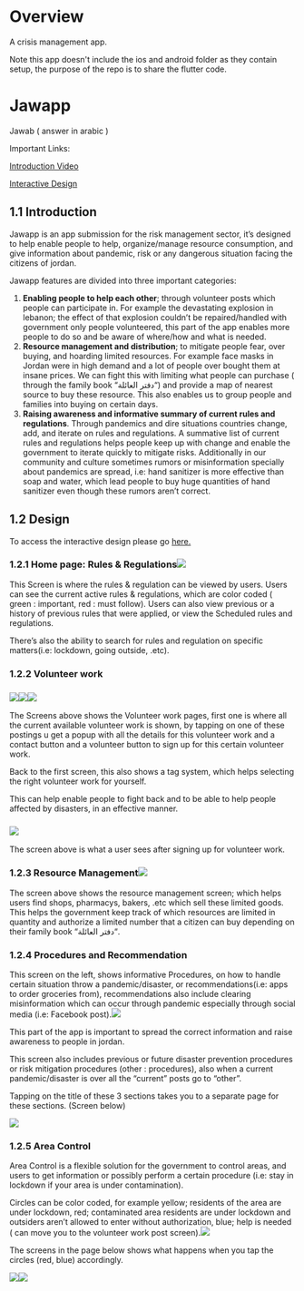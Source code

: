 # Overview

A crisis management app.

Note this app doesn't include the ios and android folder as they contain setup, the purpose of the repo is to share the flutter code.

# Jawapp

Jawab ( answer in arabic )

Important Links:

[Introduction Video](https://www.youtube.com/watch?v=70L7ybMwZOU)

[Interactive Design](https://xd.adobe.com/view/4297ba95-004e-476d-bfd6-abdb12bbcca4-17c4/screen/97682ced-9ee1-479e-b799-ddc37e6228e9?fullscreen&hints=off)

## 1.1 Introduction

Jawapp is an app submission for the risk management sector, it’s designed to help enable people to help, organize/manage resource consumption, and give information about pandemic, risk or any dangerous situation facing the citizens of jordan.

Jawapp features are divided into three important categories:

1. **Enabling people to help each other**; through volunteer posts which people can participate in. For example the devastating explosion in lebanon; the effect of that explosion couldn’t be repaired/handled with government only people volunteered, this part of the app enables more people to do so and be aware of where/how and what is needed.
1. **Resource management and distribution**; to mitigate people fear, over buying, and hoarding limited resources. For example face masks in Jordan were in high demand and a lot of people over bought them at insane prices. We can fight this with limiting what people can purchase ( through the family book “دفتر العائلة“) and provide a map of nearest source to buy these resource. This also enables us to group people and families into buying on certain days.
1. **Raising awareness and informative summary of current rules and regulations**. Through pandemics and dire situations countries change, add, and iterate on rules and regulations. A summative list of current rules and regulations helps people keep up with change and enable the government to iterate quickly to mitigate risks. Additionally in our community and culture sometimes rumors or misinformation specially about pandemics are spread, i.e: hand sanitizer is more effective than soap and water, which lead people to buy huge quantities of hand sanitizer even though these rumors aren’t correct.

## 1.2 Design

To access the interactive design please go [here.](https://xd.adobe.com/view/4297ba95-004e-476d-bfd6-abdb12bbcca4-17c4/screen/97682ced-9ee1-479e-b799-ddc37e6228e9?fullscreen&hints=off)

### 1.2.1 Home page: Rules & Regulations![](docs/img/Aspose.Words.8a3ddf5a-f454-46f1-8a43-fb45ee8b6e19.001.png)

This Screen is where the rules & regulation can be viewed by users. Users can see the current active rules & regulations, which are color coded ( green : important, red : must follow). Users can also view previous or a history of previous rules that were applied, or view the Scheduled rules and regulations.

There’s also the ability to search for rules and regulation on specific matters(i.e: lockdown, going outside, .etc).

### 1.2.2 Volunteer work

### ![](docs/img/Aspose.Words.8a3ddf5a-f454-46f1-8a43-fb45ee8b6e19.002.png)![](docs/img/Aspose.Words.8a3ddf5a-f454-46f1-8a43-fb45ee8b6e19.003.png)![](docs/img/Aspose.Words.8a3ddf5a-f454-46f1-8a43-fb45ee8b6e19.004.png)

The Screens above shows the Volunteer work pages, first one is where all the current available volunteer work is shown, by tapping on one of these postings u get a popup with all the details for this volunteer work and a contact button and a volunteer button to sign up for this certain volunteer work.

Back to the first screen, this also shows a tag system, which helps selecting the right volunteer work for yourself.

This can help enable people to fight back and to be able to help people affected by disasters, in an effective manner.

### ![](docs/img/Aspose.Words.8a3ddf5a-f454-46f1-8a43-fb45ee8b6e19.005.png)

The screen above is what a user sees after signing up for volunteer work.

###

### 1.2.3 Resource Management![](docs/img/Aspose.Words.8a3ddf5a-f454-46f1-8a43-fb45ee8b6e19.006.png)

The screen above shows the resource management screen; which helps users find shops, pharmacys, bakers, .etc which sell these limited goods. This helps the government keep track of which resources are limited in quantity and authorize a limited number that a citizen can buy depending on their family book “دفتر العائلة“.

### 1.2.4 Procedures and Recommendation

This screen on the left, shows informative Procedures, on how to handle certain situation throw a pandemic/disaster, or recommendations(i.e: apps to order groceries from), recommendations also include clearing misinformation which can occur through pandemic especially through social media (i.e: Facebook post).![](docs/img/Aspose.Words.8a3ddf5a-f454-46f1-8a43-fb45ee8b6e19.007.png)

This part of the app is important to spread the correct information and raise awareness to people in jordan.

This screen also includes previous or future disaster prevention procedures or risk mitigation procedures (other : procedures), also when a current pandemic/disaster is over all the “current” posts go to “other”.

Tapping on the title of these 3 sections takes you to a separate page for these sections. (Screen below)

![](docs/img/Aspose.Words.8a3ddf5a-f454-46f1-8a43-fb45ee8b6e19.008.png)

### 1.2.5 Area Control

Area Control is a flexible solution for the government to control areas, and users to get information or possibly perform a certain procedure (i.e: stay in lockdown if your area is under contamination).

Circles can be color coded, for example yellow; residents of the area are under lockdown, red; contaminated area residents are under lockdown and outsiders aren’t allowed to enter without authorization, blue; help is needed ( can move you to the volunteer work post screen).![](docs/img/Aspose.Words.8a3ddf5a-f454-46f1-8a43-fb45ee8b6e19.009.png)

The screens in the page below shows what happens when you tap the circles (red, blue) accordingly.

![](docs/img/Aspose.Words.8a3ddf5a-f454-46f1-8a43-fb45ee8b6e19.010.png)![](docs/img/Aspose.Words.8a3ddf5a-f454-46f1-8a43-fb45ee8b6e19.011.png)
